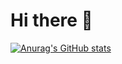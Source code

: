 # Hi there 👋

[![Anurag's GitHub stats](https://github-readme-stats.vercel.app/api?username=vipclash007)](https://github.com/vipclash007/github-readme-stats)
